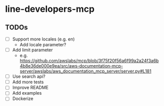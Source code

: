 # line-developers-mcp

## TODOs

- [ ] Support more locales (e.g. en)
  - Add locale parameter?
- [ ] Add limit parameter
  - e.g. https://github.com/awslabs/mcp/blob/3f75f20f56a6f99a2a24f3a6b4b8e36de000e9ea/src/aws-documentation-mcp-server/awslabs/aws_documentation_mcp_server/server.py#L181
- [ ] Use search api?
- [ ] Add more tests
- [ ] Improve README
- [ ] Add examples
- [ ] Dockerize
